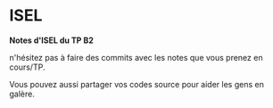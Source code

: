 # ISEL
**Notes d'ISEL du TP B2**

n'hésitez pas à faire des commits avec les notes que vous prenez en cours/TP.

Vous pouvez aussi partager vos codes source pour aider les gens en galère.

